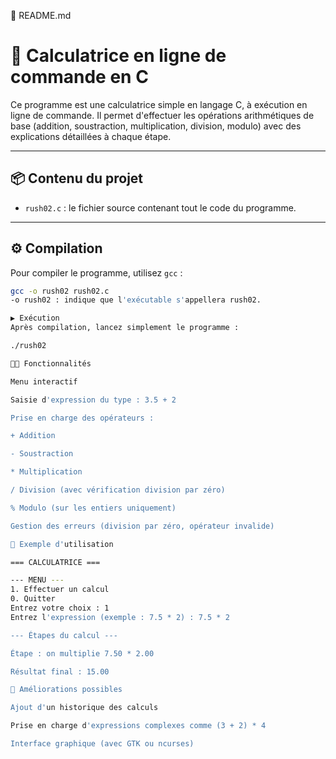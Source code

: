 📝 README.md

# 🧮 Calculatrice en ligne de commande en C

Ce programme est une calculatrice simple en langage C, à exécution en ligne de commande. Il permet d'effectuer les opérations arithmétiques de base (addition, soustraction, multiplication, division, modulo) avec des explications détaillées à chaque étape.

---

## 📦 Contenu du projet

- `rush02.c` : le fichier source contenant tout le code du programme.

---

## ⚙️ Compilation

Pour compiler le programme, utilisez `gcc` :

```bash
gcc -o rush02 rush02.c
-o rush02 : indique que l'exécutable s'appellera rush02.

▶️ Exécution
Après compilation, lancez simplement le programme :

./rush02

🧑‍💻 Fonctionnalités

Menu interactif

Saisie d'expression du type : 3.5 + 2

Prise en charge des opérateurs :

+ Addition

- Soustraction

* Multiplication

/ Division (avec vérification division par zéro)

% Modulo (sur les entiers uniquement)

Gestion des erreurs (division par zéro, opérateur invalide)

📸 Exemple d'utilisation

=== CALCULATRICE ===

--- MENU ---
1. Effectuer un calcul
0. Quitter
Entrez votre choix : 1
Entrez l'expression (exemple : 7.5 * 2) : 7.5 * 2

--- Étapes du calcul ---

Étape : on multiplie 7.50 * 2.00

Résultat final : 15.00

🔧 Améliorations possibles

Ajout d'un historique des calculs

Prise en charge d'expressions complexes comme (3 + 2) * 4

Interface graphique (avec GTK ou ncurses)
